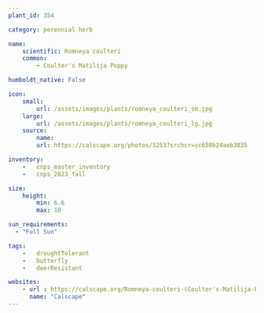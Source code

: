 ```yaml
---
plant_id: 354

category: perennial herb

name: 
    scientific: Romneya coulteri 
    common:
        - Coulter's Matilija Poppy

humboldt_native: False

icon: 
    small: 
        url: /assets/images/plants/romneya_coulteri_sm.jpg 
    large: 
        url: /assets/images/plants/romneya_coulteri_lg.jpg 
    source: 
        name: 
        url: https://calscape.org/photos/3253?srchcr=sc650b24aeb3835 

inventory: 
    -   cnps_master_inventory
    -   cnps_2023_fall

size:
    height: 
        min: 6.6
        max: 10

sun_requirements:
  - "Full Sun"

tags:  
    -   droughtTolerant
    -   butterfly
    -   deerResistant

websites:
    - url : https://calscape.org/Romneya-coulteri-(Coulter's-Matilija-Poppy) 
      name: "Calscape"
---
```





